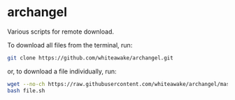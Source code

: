 # archangel
Various scripts for remote download.

To download all files from the terminal, run:

```bash
git clone https://github.com/whiteawake/archangel.git
```

or, to download a file individually, run:

```bash
wget --no-ch https://raw.githubusercontent.com/whiteawake/archangel/master/file.sh
bash file.sh
```
